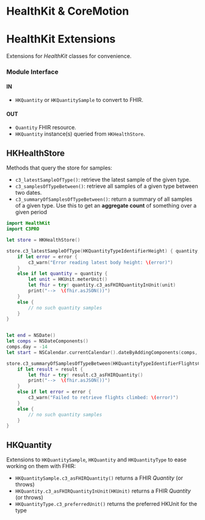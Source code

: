 HealthKit & CoreMotion
======================




HealthKit Extensions
====================

Extensions for _HealthKit_ classes for convenience.

### Module Interface

#### IN
- `HKQuantity` or `HKQuantitySample` to convert to FHIR.

#### OUT
- `Quantity` FHIR resource.
- `HKQuantity` instance(s) queried from `HKHealthStore`.


HKHealthStore
-------------

Methods that query the store for samples:

- `c3_latestSampleOfType()`: retrieve the latest sample of the given type.
- `c3_samplesOfTypeBetween()`: retrieve all samples of a given type between two dates.
- `c3_summaryOfSamplesOfTypeBetween()`: return a summary of all samples of a given type. 
    Use this to get an **aggregate count** of something over a given period


```swift
import HealthKit
import C3PRO

let store = HKHealthStore()

store.c3_latestSampleOfType(HKQuantityTypeIdentifierHeight) { quantity, error in
    if let error = error {
        c3_warn("Error reading latest body height: \(error)")
    }
    else if let quantity = quantity {
        let unit = HKUnit.meterUnit()
        let fhir = try! quantity.c3_asFHIRQuantityInUnit(unit)
        print("-->  \(fhir.asJSON())")
    }
    else {
        // no such quantity samples
    }
}


let end = NSDate()
let comps = NSDateComponents()
comps.day = -14
let start = NSCalendar.currentCalendar().dateByAddingComponents(comps, toDate: end, options: [])!

store.c3_summaryOfSamplesOfTypeBetween(HKQuantityTypeIdentifierFlightsClimbed, start: start, end: end) { result, error in
    if let result = result {
        let fhir = try! result.c3_asFHIRQuantity()
        print("-->  \(fhir.asJSON())")
    }
    else if let error = error {
        c3_warn("Failed to retrieve flights climbed: \(error)")
    }
    else {
        // no such quantity samples
    }
}
```


HKQuantity
----------

Extensions to `HKQuantitySample`, `HKQuantity` and `HKQuantityType` to ease working on them with FHIR:

- `HKQuantitySample.c3_asFHIRQuantity()` returns a FHIR _Quantity_ (or throws)
- `HKQuantity.c3_asFHIRQuantityInUnit(HKUnit)` returns a FHIR _Quantity_ (or throws)
- `HKQuantityType.c3_preferredUnit()` returns the preferred HKUnit for the type

